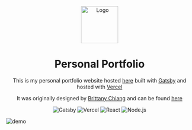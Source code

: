 <div align="center">
  <img alt="Logo" src="https://raw.githubusercontent.com/pycoder2000/portfolio-v4/main/src/images/logo.png" width="100" />
</div>

<h1 align="center">
  Personal Portfolio
</h1>

<p align="center">
  This is my personal portfolio website hosted <a href="https://parthdesai.vercel.app/" target="_blank">here</a> built with <a href="https://www.gatsbyjs.org/" target="_blank">Gatsby</a> and hosted with <a href="https://www.vercel.com/" target="_blank">Vercel</a>
</p>

<p align="center">
  It was originally designed by <a href="https://github.com/bchiang7" target="_blank">Brittany Chiang</a> and can be found <a href="https://brittanychiang.com/" target="_blank">here</a>
</p>

<div align="center">

  ![Gatsby](https://img.shields.io/badge/Gatsby-663399.svg?style=for-the-badge&logo=Gatsby&logoColor=white)
  ![Vercel](https://img.shields.io/badge/Vercel-000000.svg?style=for-the-badge&logo=Vercel&logoColor=white)
  ![React](https://img.shields.io/badge/React-61DAFB.svg?style=for-the-badge&logo=React&logoColor=black)
  ![Node.js](https://img.shields.io/badge/Node.js-339933.svg?style=for-the-badge&logo=nodedotjs&logoColor=white)

</div>

![demo](https://raw.githubusercontent.com/pycoder2000/portfolio-v4/main/src/images/demo.png)